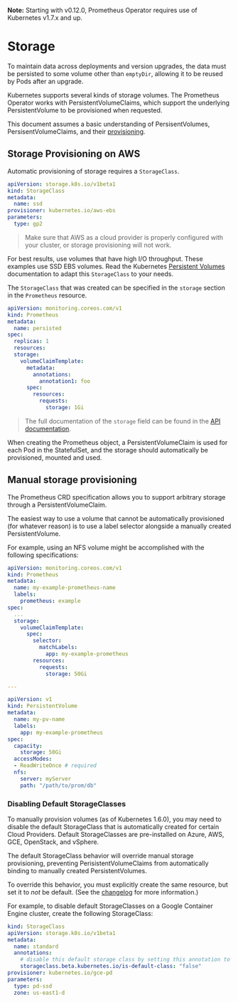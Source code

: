 <br>
<div class="alert alert-info" role="alert">
    <i class="fa fa-exclamation-triangle"></i><b> Note:</b> Starting with v0.12.0, Prometheus Operator requires use of Kubernetes v1.7.x and up.
</div>

# Storage

To maintain data across deployments and version upgrades, the data must be persisted to some volume other than `emptyDir`, allowing it to be reused by Pods after an upgrade.

Kubernetes supports several kinds of storage volumes. The Prometheus Operator works with PersistentVolumeClaims, which support the underlying PersistentVolume to be provisioned when requested.

This document assumes a basic understanding of PersisentVolumes, PersisentVolumeClaims, and their [provisioning][pv-provisioning].

## Storage Provisioning on AWS

Automatic provisioning of storage requires a `StorageClass`.

```yaml
apiVersion: storage.k8s.io/v1beta1
kind: StorageClass
metadata:
  name: ssd
provisioner: kubernetes.io/aws-ebs
parameters:
  type: gp2
```

> Make sure that AWS as a cloud provider is properly configured with your cluster, or storage provisioning will not work.

For best results, use volumes that have high I/O throughput. These examples use SSD EBS volumes. Read the Kubernetes [Persistent Volumes][persistent-volumes] documentation to adapt this `StorageClass` to your needs.

The `StorageClass` that was created can be specified in the `storage` section in the `Prometheus` resource.

```yaml
apiVersion: monitoring.coreos.com/v1
kind: Prometheus
metadata:
  name: persisted
spec:
  replicas: 1
  resources:
  storage:
    volumeClaimTemplate:
      metadata:
        annotations:
          annotation1: foo
      spec:
        resources:
          requests:
            storage: 1Gi
```

> The full documentation of the `storage` field can be found in the [API documentation][api-doc].

When creating the Prometheus object, a PersistentVolumeClaim is used for each Pod in the StatefulSet, and the storage should automatically be provisioned, mounted and used.

## Manual storage provisioning

The Prometheus CRD specification allows you to support arbitrary storage through a PersistentVolumeClaim.

The easiest way to use a volume that cannot be automatically provisioned (for whatever reason) is to use a label selector alongside a manually created PersistentVolume.

For example, using an NFS volume might be accomplished with the following specifications:

```yaml
apiVersion: monitoring.coreos.com/v1
kind: Prometheus
metadata:
  name: my-example-prometheus-name
  labels:
    prometheus: example
spec:
  ...
  storage:
    volumeClaimTemplate:
      spec:
        selector:
          matchLabels:
            app: my-example-prometheus
        resources:
          requests:
            storage: 50Gi

---

apiVersion: v1
kind: PersistentVolume
metadata:
  name: my-pv-name
  labels:
    app: my-example-prometheus
spec:
  capacity:
    storage: 50Gi
  accessModes:
  - ReadWriteOnce # required
  nfs:
    server: myServer
    path: "/path/to/prom/db"
```

### Disabling Default StorageClasses

To manually provision volumes (as of Kubernetes 1.6.0), you may need to disable the default StorageClass that is automatically created for certain Cloud Providers. Default StorageClasses are pre-installed on Azure, AWS, GCE, OpenStack, and vSphere.

The default StorageClass behavior will override manual storage provisioning, preventing PerisistentVolumeClaims from automatically binding to manually created PersistentVolumes.

To override this behavior, you must explicitly create the same resource, but set it to *not* be default. (See the [changelog][volumes-changelog] for more information.)

For example, to disable default StorageClasses on a Google Container Engine cluster, create the following StorageClass:

```yaml
kind: StorageClass
apiVersion: storage.k8s.io/v1beta1
metadata:
  name: standard
  annotations:
    # disable this default storage class by setting this annotation to false.
    storageclass.beta.kubernetes.io/is-default-class: "false"
provisioner: kubernetes.io/gce-pd
parameters:
  type: pd-ssd
  zone: us-east1-d
```


[volumes-changelog]: https://github.com/kubernetes/kubernetes/blob/master/CHANGELOG.md#volumes
[api-doc]: ../api.md#storagespec
[pv-provisioning]: https://kubernetes.io/docs/user-guide/persistent-volumes/#provisioning
[persistent-volumes]: https://kubernetes.io/docs/user-guide/persistent-volumes/#aws
